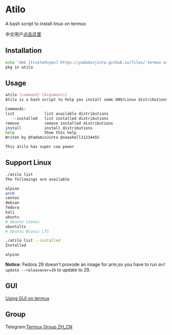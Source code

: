 # Atilo
A bash script to install linux on termux  
  
中文用户[点击这里](https://github.com/YadominJinta/atilo/blob/master/README_CN.md)
## Installation
``` bash
echo "deb [trusted=yes] https://yadominjinta.github.io/files/ termux extras" >> $PREFIX/etc/apt/sources.list
pkg in atilo
```

## Usage
``` bash
atilo [command] [Arguments]
Atilo is a bash script to help you install some GNU/Linux distributions on Termux.

Commands:
list             list available distributions
   --installed   list installed distributions
remove           remove installed distributions
install          install distributions
help             Show this help
Writen by @YadominJinta @seashell11234455

This atilo has super cow power
```

## Support Linux
``` bash
./atilo list
The followings are available

alpine
arch
centos
debian
fedora
kali
ubuntu
# Ubuntu Cosmic
ubuntults
# Ubuntu Bionic LTS

./atilo list --installed
Installed 

alpine
```
**Notice**: Fedora 29 doesn't provode an image for arm,so you have to run `dnf update --releasever=29` to update to 29.
## GUI

[Using GUI on termux](https://yadominjinta.github.io/2018/08/18/GUI-on-termux-EN.html)

## Group
Telegram:[Termux Group ZH_CN](https://t.me/joinchat/EBPa7EI3VrfhsRu-6iJ1yw)



